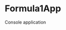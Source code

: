 # Formula1App
Console application                    








































































